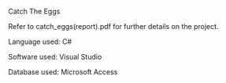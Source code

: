Catch The Eggs


Refer to catch_eggs(report).pdf for further details on the project.

Language used: C#

Software used: Visual Studio

Database used: Microsoft Access
